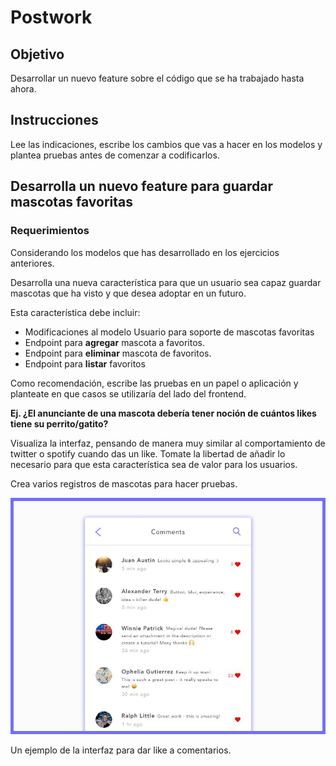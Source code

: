 # Postwork

## Objetivo

Desarrollar un nuevo feature sobre el código que se ha trabajado hasta ahora.

## Instrucciones

Lee las indicaciones, escribe los cambios que vas  a hacer en los modelos y plantea pruebas antes de comenzar a codificarlos.

## Desarrolla un nuevo feature para guardar mascotas favoritas

### Requerimientos

Considerando los modelos que has desarrollado en los ejercicios anteriores. 

Desarrolla una nueva característica para que un usuario sea capaz guardar mascotas que ha visto y que desea adoptar en un futuro.

Esta característica debe incluir:

- Modificaciones al modelo Usuario para soporte de mascotas favoritas
- Endpoint para **agregar** mascota a favoritos.
- Endpoint para **eliminar** mascota de favoritos.
- Endpoint para **listar** favoritos

Como recomendación, escribe las pruebas en un papel o aplicación y planteate en que casos se utilizaría del lado del frontend. 

**Ej.  ¿El anunciante de una mascota debería tener noción de cuántos likes tiene su perrito/gatito?**

Visualiza la interfaz, pensando de manera muy similar al comportamiento de twitter o spotify cuando das un like. Tomate la libertad de añadir lo necesario para que esta característica sea de valor para los usuarios.

Crea varios registros de mascotas para hacer pruebas.

![Untitled.png](Untitled.png)

Un ejemplo de la interfaz para dar like a comentarios.